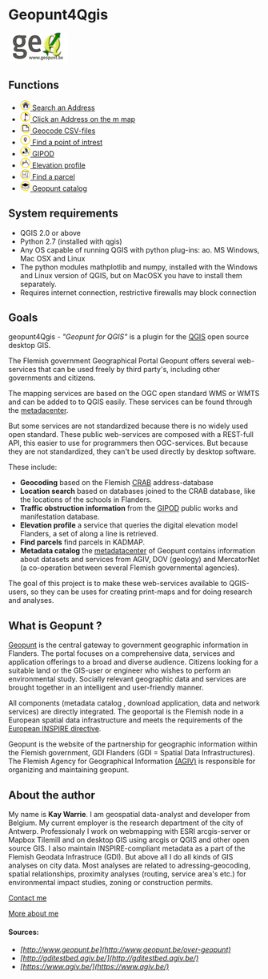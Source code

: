 Geopunt4Qgis
============

![Geopunt for QGIS](images/logogeopunt4Q.png "Geopunt for QGIS")


Functions
--------

  * <a href="http://warrieka.github.io/index.html#!geopuntAddress.md" ><img src="images/geopuntAddressSmall.png" /> Search an Address</a> 
  * <a href="http://warrieka.github.io/index.html#!geopuntReverse.md" ><img src="images/geopuntReverseSmall.png" /> Click an Address on the m   map</a>
  * <a href="http://warrieka.github.io/index.html#!geopuntBatchgeocode.md" ><img src="images/geopuntBatchgeocodeSmall.png" /> Geocode CSV-files </a>
  * <a href="http://warrieka.github.io/index.html#!geopuntPoi.md" ><img src="images/geopuntPoiSmall.png" /> Find a point of intrest</a>
  * <a href="http://warrieka.github.io/index.html#!geopuntGIPOD.md" ><img src="images/geopuntGIPODsmall.png" /> GIPOD</a>
  * <a href="http://warrieka.github.io/index.html#!geopuntElevation.md" ><img src="images/geopuntElevationSmall.png" /> Elevation profile</a>
  * <a href="http://warrieka.github.io/index.html#!geopuntParcel.md" ><img src="images/geopuntParcelSmall.png" /> Find a parcel</a>
  * <a href="http://warrieka.github.io/index.html#!geopuntDatacatalog.md" ><img src="images/geopuntDataCatalogusSmall.png" /> Geopunt catalog</a>

  
System requirements
-------------------

- QGIS 2.0 or above
- Python 2.7 (installed with qgis)
- Any OS capable of running QGIS with python plug-ins: ao. MS Windows, Mac OSX and Linux
- The python modules mathplotlib and numpy, installed with the Windows and Linux version of QGIS, but on MacOSX you have to install them separately. 
- Requires internet connection, restrictive firewalls may block connection

 
Goals
-----

geopunt4Qgis - *"Geopunt for QGIS"* is a plugin for the [QGIS](http://www.qgis.org/) open source desktop GIS. 

The Flemish government Geographical Portal Geopunt offers several web-services that can be used freely by third party's, including other governments and citizens. 

The mapping services are based on the OGC open standard WMS or WMTS and can be added to to QGIS easily. These services can be found through the [metadacenter](https://metadata.geopunt.be/zoekdienst/apps/tabsearch/index.html).

But some services are not standardized because there is no widely used open standard. These public web-services are  composed with a REST-full API, this easier to use for programmers then OGC-services. But because they are not standardized, they can't be used directly by desktop software.

These include:

- **Geocoding** based on the Flemish [CRAB](http://www.agiv.be/gis/projecten/?catid=34) address-database
- **Location search** based on databases joined to the CRAB database, like the locations of the schools in Flanders.
- **Traffic obstruction information** from the [GIPOD](http://gipod.api.agiv.be/#!index.md) public works and manifestation database.
- **Elevation profile** a service that queries the digital elevation model Flanders, a set of along a line is retrieved.
- **Find parcels** find parcels in KADMAP.
- **Metadata catalog** the [metadatacenter](https://metadata.geopunt.be) of Geopunt contains information about datasets and services from AGIV, DOV (geology) and MercatorNet (a co-operation between several Flemish governmental agencies).

The goal of this project is to make these web-services available to QGIS-users, so they can be uses for creating print-maps and for doing research and analyses.


What is Geopunt ?
--------------

[Geopunt](http://www.geopunt.be/) is the central gateway to government geographic information in Flanders. The portal focuses on a comprehensive data, services and application offerings to a broad and diverse audience. Citizens looking for a suitable land or the GIS-user or engineer who wishes to perform an environmental study. Socially relevant geographic data and services are brought together in an intelligent and user-friendly manner. 

All components (metadata catalog , download application, data and network services) are directly integrated. The geoportal is the Flemish node in a European spatial data infrastructure and meets the requirements of the [European INSPIRE directive](http://inspire-geoportal.ec.europa.eu/).

Geopunt is the website of the partnership for geographic information within the Flemish government, GDI Flanders (GDI = Spatial Data Infrastructures). The Flemish Agency for Geographical Information [(AGIV)](http://www.agiv.be/gis/) is responsible for organizing and maintaining geopunt.

About the author
----------------

My name is **Kay Warrie**. I am geospatial data-analyst and developer from Belgium. 
My current employer is the research department of the city of Antwerp. 
Professionaly I work on webmapping with ESRI arcgis-server or Mapbox Tilemill and on desktop GIS using arcgis or QGIS and other open source GIS. I also maintain INSPIRE-compliant metadata as a part of the Flemish Geodata Infrastruce (GDI). But above all I do all kinds of GIS analyses on city data. Most analyses are related to adressing-geocoding, spatial relationships,  proximity analyses (routing, service area's etc.) for environmental impact studies, zoning or construction permits.

[Contact me](mailto:kaywarrie@gmail.com)

[More about me](http://warrieka.github.io/#!aboutMe.md)

#### Sources:

- *[http://www.geopunt.be](http://www.geopunt.be/over-geopunt)* 
- *[http://gditestbed.agiv.be/](http://gditestbed.agiv.be/)*
- *[https://www.agiv.be/](https://www.agiv.be/)*
